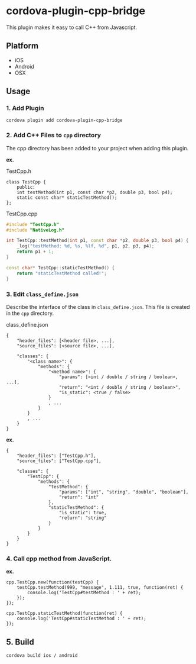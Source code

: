 # cordova-plugin-cpp-bridge

This plugin makes it easy to call C++ from Javascript.


## Platform

* iOS
* Android
* OSX


## Usage

### 1. Add Plugin

```
cordova plugin add cordova-plugin-cpp-bridge
```

### 2. Add C++ Files to `cpp` directory

The cpp directory has been added to your project when adding this plugin.

**ex.**

TestCpp.h
```:
class TestCpp {
    public:
    int testMethod(int p1, const char *p2, double p3, bool p4);
    static const char* staticTestMethod();
};
```

TestCpp.cpp
```:TestCpp.cpp
#include "TestCpp.h"
#include "NativeLog.h"

int TestCpp::testMethod(int p1, const char *p2, double p3, bool p4) {
    _log("testMethod: %d, %s, %lf, %d", p1, p2, p3, p4);
    return p1 + 1;
}

const char* TestCpp::staticTestMethod() {
    return "staticTestMethod called!";
}
```


### 3. Edit `class_define.json`

Describe the interface of the class in `class_define.json`.
This file is created in the `cpp` directory.

class_define.json

```
{
    "header_files": [<header file>, ...],
    "source_files": [<source file>, ...],

    "classes": {
        "<class name>": {
            "methods": {
                "<method name>": {
                    "params": [<int / double / string / boolean>, ...],
                    "return": "<int / double / string / boolean>",
                    "is_static": <true / false>
                }
                , ...
            }
        }
        , ...
    }
}
```


**ex.**

```
{
    "header_files": ["TestCpp.h"],
    "source_files": ["TestCpp.cpp"],

    "classes": {
        "TestCpp": {
            "methods": {
                "testMethod": {
                    "params": ["int", "string", "double", "boolean"],
                    "return": "int"
                },
                "staticTestMethod": {
                    "is_static": true,
                    "return": "string"
                }
            }
        }
    }
}
```

### 4. Call cpp method from JavaScript.

**ex.**

```
cpp.TestCpp.new(function(testCpp) {
    testCpp.testMethod(999, "message", 1.111, true, function(ret) {
        console.log('TestCpp#testMethod : ' + ret);
    });
});

cpp.TestCpp.staticTestMethod(function(ret) {
    console.log('TestCpp#staticTestMethod : ' + ret);
});
```


## 5. Build

```
cordova build ios / android
```
